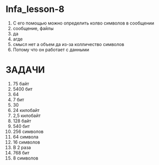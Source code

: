 # Infa_lesson-8
1. С его помощью можно определить колво символов в сообщении
2. сообщение, файлы
3. да
4. агде
5. смысл нет а объем да из-за колличество символов
6. Потому что он работает с данными

# ЗАДАЧИ

1. 75 байт
2. 5400 бит
3. 64
4. 7 бит
5. 30
6. 24 килобайт
7. 2,5 килобайт
8. 128 байт
9. 540 бит
10. 256 символов
11. 64 символа
12. 16 символов
13. В 2 раза
14. 768 бит
15. 8 символов
